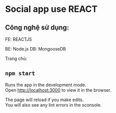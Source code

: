 # Social app use REACT

## Công nghệ sử dụng:

FE: REACTJS

BE: Node.js
DB: MongooseDB

Trang chủ:

<!-- ![CHEESE!](img/cover.jpg) -->

## `npm start`

Runs the app in the development mode.<br>
Open [http://localhost:3000](http://localhost:3000) to view it in the browser.

The page will reload if you make edits.<br>
You will also see any lint errors in the sconsole.
